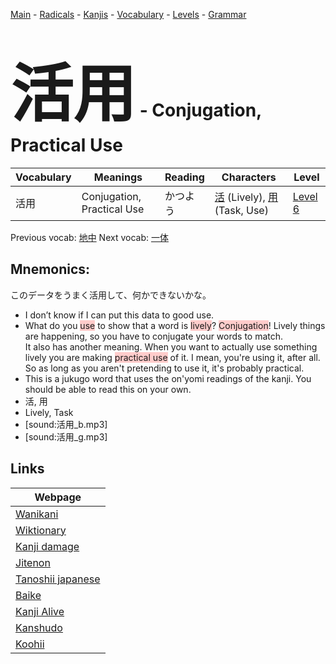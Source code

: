 <style> bigfont {font-size: 100px}</style>
[Main](../README.md) -
[Radicals](../radicals.md) -
[Kanjis](../kanjis.md) -
[Vocabulary](../vocabulary.md) -
[Levels](../levels.md) -
[Grammar](../grammar.md)
# <bigfont> 活用</bigfont> - Conjugation, Practical Use 

| Vocabulary | Meanings | Reading | Characters | Level |
| --- | --- | --- | --- | --- |
| 活用 | Conjugation, Practical Use | かつよう |  [活](../kanjis/活.md) (Lively), [用](../kanjis/用.md) (Task, Use) | [Level 6](../levels/wk_level6.md) |

Previous vocab: [地中](地中.md) Next vocab: [一体](一体.md) 

## Mnemonics:
このデータをうまく活用して、何かできないかな。
* I don’t know if I can put this data to good use.
* What do you <span style="background-color:#ffcccb"> use</span> to show that a word is <span style="background-color:#ffcccb"> lively</span>? <span style="background-color:#ffcccb"> Conjugation</span>! Lively things are happening, so you have to conjugate your words to match. <br />It also has another meaning. When you want to actually use something lively you are making <span style="background-color:#ffcccb"> practical use</span> of it. I mean, you're using it, after all. So as long as you aren't pretending to use it, it's probably practical.
* This is a jukugo word that uses the on'yomi readings of the kanji. You should be able to read this on your own.
* 活, 用
* Lively, Task
* [sound:活用_b.mp3]
* [sound:活用_g.mp3]


## Links 

| Webpage |
| --- |
| [Wanikani          ](https://www.wanikani.com/kanji/活用) |
| [Wiktionary        ](https://en.wiktionary.org/wiki/活用) |
| [Kanji damage      ](http://www.kanjidamage.com/kanji/search?utf8=✓&q=活用) |
| [Jitenon           ](https://jitenon.com/kanji/活用) |
| [Tanoshii japanese ](https://www.tanoshiijapanese.com/dictionary/kanji.cfm?k=活用) |
| [Baike             ](https://baike.baidu.com/item/活用) |
| [Kanji Alive       ](https://app.kanjialive.com/活用) |
| [Kanshudo          ](https://www.kanshudo.com/searchmn?q=活用) |
| [Koohii            ](https://kanji.koohii.com/study/kanji/活用) |
